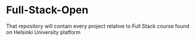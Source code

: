 # Full-Stack-Open
That repository will contain every project relative to Full Stack course found on Helsinki University platform
